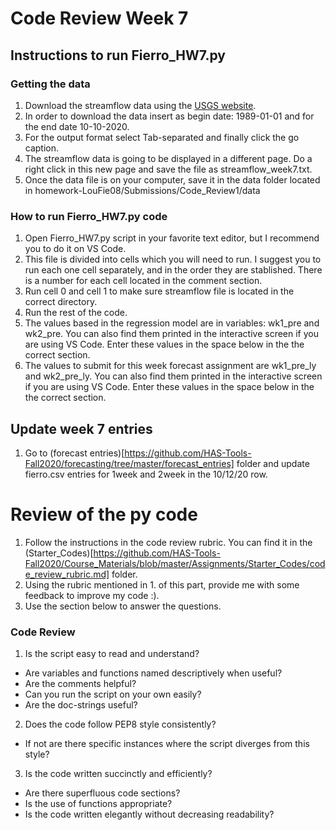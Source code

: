 # Code Review Week 7
## Instructions to run Fierro_HW7.py

### Getting the data
1. Download the streamflow data using the [USGS website](https://waterdata.usgs.gov/nwis/dv/?site_no=09506000&agency_cd=USGS).
2. In order to download the data insert as begin date: 1989-01-01 and for the end date 10-10-2020.
3. For the output format select Tab-separated and finally click the go caption.
4. The streamflow data is going to be displayed in a different page. Do a right click in this new page and save the file as streamflow_week7.txt.
5. Once the data file is on your computer, save it in the data folder located in homework-LouFie08/Submissions/Code_Review1/data

### How to run  Fierro_HW7.py code
1. Open Fierro_HW7.py script in your favorite text editor, but I recommend you to do it on VS Code.
2. This file is divided into cells which you will need to run. I suggest you to run each one cell separately, and in the order they are stablished. There is a number for each cell located in the comment section.
3. Run cell 0 and cell 1 to make sure streamflow file is located in the correct directory.
4. Run the rest of the code.
5. The values based in the regression model are in variables: wk1_pre and wk2_pre. You can also find them printed in the interactive screen if you are using VS Code. Enter these values in the space below in the the correct section.
5. The values to submit for this week forecast assignment are wk1_pre_ly and wk2_pre_ly. You can also find them printed in the interactive screen if you are using VS Code. Enter these values in the space below in the the correct section.

## Update week 7 entries
1. Go to (forecast entries)[https://github.com/HAS-Tools-Fall2020/forecasting/tree/master/forecast_entries] folder and update fierro.csv entries for 1week and 2week in the 10/12/20 row.

# Review of the py code
1. Follow the instructions in the code review rubric. You can find it in the (Starter_Codes)[https://github.com/HAS-Tools-Fall2020/Course_Materials/blob/master/Assignments/Starter_Codes/code_review_rubric.md] folder.
2. Using the rubric mentioned in 1. of this part, provide me with some feedback to improve my code :).
3. Use the section below to answer the questions.

### Code Review
1. Is the script easy to read and understand?
 - Are variables and functions named descriptively when useful?
 - Are the comments helpful?
 - Can you run the script on your own easily?
 - Are the doc-strings useful?

2. Does the code follow PEP8 style consistently?
 - If not are there specific instances where the script diverges from this style?

3. Is the code written succinctly and efficiently?
 - Are there superfluous code sections?
 - Is the use of functions appropriate?
 - Is the code written elegantly without decreasing readability?
